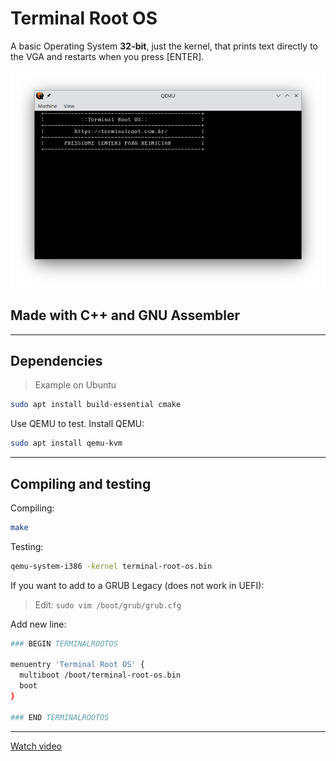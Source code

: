 # Terminal Root OS
A basic Operating System **32-bit**, just the kernel, that prints text directly to the VGA and restarts when you press [ENTER].

![Terminal Root OS running in QEMU](./qemu-running-terminalroot-os.png)

## Made with C++ and GNU Assembler

---

## Dependencies
> Example on Ubuntu
```bash
sudo apt install build-essential cmake
```

Use QEMU to test. Install QEMU:
```bash
sudo apt install qemu-kvm
```

---

## Compiling and testing

Compiling:
```bash
make
```

Testing:
```bash
qemu-system-i386 -kernel terminal-root-os.bin
```

If you want to add to a GRUB Legacy (does not work in UEFI):
> Edit: `sudo vim /boot/grub/grub.cfg`

Add new line:
```bash
### BEGIN TERMINALROOTOS

menuentry 'Terminal Root OS' {
  multiboot /boot/terminal-root-os.bin
  boot
}

### END TERMINALROOTOS
```

---

[Watch video](https://terminalroot.com.br/)
